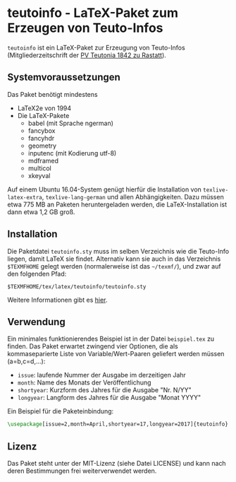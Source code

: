 # teutoinfo - LaTeX-Paket zum Erzeugen von Teuto-Infos

`teutoinfo` ist ein LaTeX-Paket zur Erzeugung von Teuto-Infos
(Mitgliederzeitschrift der [PV Teutonia 1842 zu Rastatt](http://www.pv-teutonia.org/)).

## Systemvoraussetzungen

Das Paket benötigt mindestens

- LaTeX2e von 1994
- Die LaTeX-Pakete
    - babel (mit Sprache ngerman)
    - fancybox
    - fancyhdr
    - geometry
    - inputenc (mit Kodierung utf-8)
    - mdframed
    - multicol
    - xkeyval

Auf einem Ubuntu 16.04-System genügt hierfür die Installation von
`texlive-latex-extra`, `texlive-lang-german` und allen Abhängigkeiten. Dazu
müssen etwa 775 MB an Paketen heruntergeladen werden, die LaTeX-Installation ist
dann etwa 1,2 GB groß.

## Installation

Die Paketdatei `teutoinfo.sty` muss im selben Verzeichnis wie die Teuto-Info
liegen, damit LaTeX sie findet. Alternativ kann sie auch in das Verzeichnis
`$TEXMFHOME` gelegt werden (normalerweise ist das `~/texmf/`), und zwar auf den
folgenden Pfad:

```
$TEXMFHOME/tex/latex/teutoinfo/teutoinfo.sty
```

Weitere Informationen gibt es
[hier](https://en.wikibooks.org/wiki/LaTeX/Creating_Packages#Creating_your_own_package).

## Verwendung

Ein minimales funktionierendes Beispiel ist in der Datei `beispiel.tex` zu
finden. Das Paket erwartet zwingend vier Optionen, die als kommaseparierte
Liste von Variable/Wert-Paaren geliefert werden müssen (a=b,c=d,...):

- `issue`: laufende Nummer der Ausgabe im derzeitigen Jahr
- `month`: Name des Monats der Veröffentlichung
- `shortyear`: Kurzform des Jahres für die Ausgabe "Nr. N/YY"
- `longyear`: Langform des Jahres für die Ausgabe "Monat YYYY"

Ein Beispiel für die Paketeinbindung:

```latex
\usepackage[issue=2,month=April,shortyear=17,longyear=2017]{teutoinfo}
```

## Lizenz

Das Paket steht unter der MIT-Lizenz (siehe Datei LICENSE) und kann nach deren
Bestimmungen frei weiterverwendet werden.
